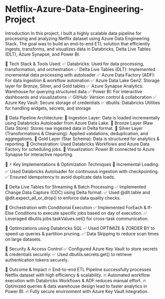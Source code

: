 # Netflix-Azure-Data-Engineering-Project
Introduction
In this project, I built a highly scalable data pipeline for processing and analyzing Netflix dataset using Azure Data Engineering Stack. The goal was to build an end-to-end ETL solution that efficiently ingests, transforms, and visualizes data in Databricks, Delta Live Tables (DLT), Azure Synapse, and Power BI.

🔧 Tech Stack & Tools Used:
✅ Databricks: Used for data processing, transformation, and orchestration
✅ Delta Live Tables (DLT): Implemented incremental data processing with autoloader
✅ Azure Data Factory (ADF): For data ingestion & workflow automation
✅ Azure Data Lake Gen2: Storage layer for Bronze, Silver, and Gold tables
✅ Azure Synapse Analytics: Warehouse for querying structured data
✅ Power BI: For interactive dashboards and visualizations
✅ GitHub: Version control & collaboration
✅ Azure Key Vault: Secure storage of credentials
✅ dbutils: Databricks Utilities for handling widgets, secrets, and storage

📂 Data Pipeline Architecture:
📌 Ingestion Layer: Data is loaded incrementally using Databricks Autoloader from Azure Data Lake.
📌 Bronze Layer (Raw Data Store): Stores raw ingested data in Delta format.
📌 Silver Layer (Transformations & Cleansing): Applied validations, deduplication, and aggregations.
📌 Gold Layer (Star Schema): Data is structured for analytics & reporting.
📌 Orchestration: Used Databricks Workflows and Azure Data Factory for scheduling jobs.
📌 Visualization: Power BI connected to Azure Synapse for interactive reporting.

🔹 ⚡ Key Implementations & Optimization Techniques
🔹 Incremental Loading:
✅ Used Databricks Autoloader for continuous ingestion with checkpointing.
✅ Ensured idempotency to avoid duplicate data loads.

🔹 Delta Live Tables for Streaming & Batch Processing
✅ Implemented Change Data Capture (CDC) using Delta format.
✅ Used @dlt.table and @dlt.expect_all_or_drop() to enforce data quality checks.

🔹 Orchestration with Conditional Execution
✅ Implemented ForEach & If-Else Conditions to execute specific jobs based on day of execution.
✅ Leveraged dbutils.jobs.taskValues.set() for cross-task communication.

🔹 Optimizations using Databricks SQL
✅ Used OPTIMIZE & ZORDER BY to speed up queries & partition pruning.
✅ Data Skipping to reduce scan times on large datasets.

🔹 Security & Access Control
✅ Configured Azure Key Vault to store secrets & credentials securely.
✅ Used dbutils.secrets.get() to retrieve authentication tokens securely.

🔹 Outcome & Impact
🔥 End-to-end ETL Pipeline successfully processes Netflix dataset with high efficiency & scalability.
🔥 Automated workflow execution with Databricks Workflows & ADF reduces manual effort.
🔥 Optimized queries & data warehouse design lead to faster analytics in Power BI.
🔥 Fully secure environment with Azure Key Vault integration.
